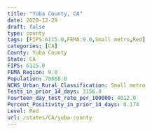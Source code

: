 ```yaml
---
title: "Yuba County, CA"
date: 2020-12-29
draft: false
type: county
tags: [FIPS:6115.0,FEMA:9.0,Small metro,Red]
categories: [CA]
County: Yuba County
State: CA
FIPS: 6115.0
FEMA_Region: 9.0
Population: 78668.0
NCHS_Urban_Rural_Classification: Small metro
Tests_in_prior_14_days: 3156.0
Fourteen_day_test_rate_per_100000: 4012.0
Percent_Positivity_in_prior_14_days: 0.174
Level: Red
url: /states/CA/yuba-county
---
```



